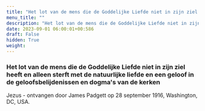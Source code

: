 ```yaml
---
title: "Het lot van de mens die de Goddelijke Liefde niet in zijn ziel heeft en alleen sterft met de natuurlijke liefde en een geloof in de geloofsbelijdenissen en dogma's van de kerken"
menu_title: ""
description: "Het lot van de mens die de Goddelijke Liefde niet in zijn ziel heeft en alleen sterft met de natuurlijke liefde en een geloof in de geloofsbelijdenissen en dogma's van de kerken"
date: 2023-09-01 06:00:01+00:586
draft: False
hidden: True
weight:
---
```

### Het lot van de mens die de Goddelijke Liefde niet in zijn ziel heeft en alleen sterft met de natuurlijke liefde en een geloof in de geloofsbelijdenissen en dogma's van de kerken

Jezus - ontvangen door James Padgett op 28 september 1916, Washington, DC, USA.
